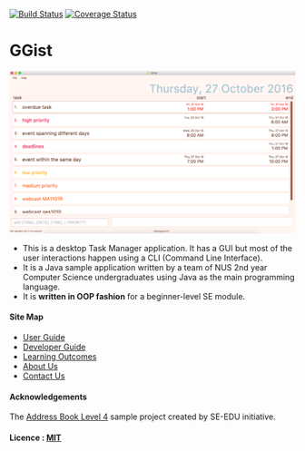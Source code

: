 [![Build Status](https://travis-ci.org/CS2103AUG2016-W13-C2/main.svg?branch=master)](https://travis-ci.org/CS2103AUG2016-W13-C2/main)
[![Coverage Status](https://coveralls.io/repos/github/CS2103AUG2016-W13-C2/main/badge.svg)](https://coveralls.io/github/CS2103AUG2016-W13-C2/main)

# GGist

<img src="docs/images/ggistInterfaceUI.png" width="800"><br>

* This is a desktop Task Manager application. It has a GUI but most of the user interactions happen using 
  a CLI (Command Line Interface).
* It is a Java sample application written by a team of NUS 2nd year Computer Science undergraduates using Java as 
  the main programming language. 
* It is **written in OOP fashion** for a beginner-level SE module.
  
#### Site Map
* [User Guide](docs/UserGuide.md) 
* [Developer Guide](docs/DeveloperGuide.md) 
* [Learning Outcomes](docs/LearningOutcomes.md) 
* [About Us](docs/AboutUs.md)
* [Contact Us](docs/ContactUs.md)


#### Acknowledgements

The [Address Book Level 4](https://github.com/se-edu/addressbook-level4) sample project created by SE-EDU initiative.


#### Licence : [MIT](LICENSE)

